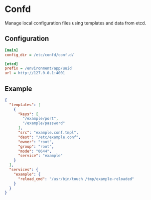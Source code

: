# Confd

Manage local configuration files using templates and data from etcd.

## Configuration

```INI
[main]
config_dir = /etc/confd/conf.d/

[etcd]
prefix = /environment/app/uuid
url = http://127.0.0.1:4001
```

## Example 

```JSON
{
  "templates": [
    {
      "keys": [
        "/example/port",
        "/example/password"
      ],
      "src": "example.conf.tmpl",
      "dest": "/etc/example.conf",
      "owner": "root",
      "group": "root",
      "mode": "0644",
      "service": "example"
    }
  ],
  "services": {
    "example": {
      "reload_cmd": "/usr/bin/touch /tmp/example-reloaded"
    }
  }
}
```
